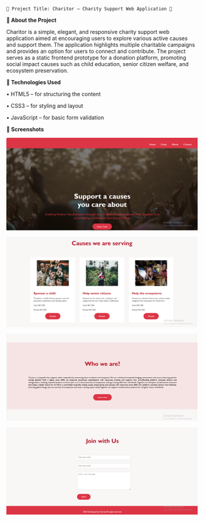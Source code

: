     🌟 Project Title: Charitor – Charity Support Web Application 🌟

**📖 About the Project**

Charitor is a simple, elegant, and responsive charity support web application aimed at encouraging users to explore various active causes and support them. The application highlights multiple charitable campaigns and provides an option for users to connect and contribute.
The project serves as a static frontend prototype for a donation platform, promoting social impact causes such as child education, senior citizen welfare, and ecosystem preservation.

**🔧 Technologies Used**

• HTML5 – for structuring the content

• CSS3 – for styling and layout

• JavaScript – for basic form validation

**📸 Screenshots**

![Banner](screenshots/banner.png)


![Causes](screenshots/causes.png)


![About](screenshots/about.png)


![Contact](screenshots/contact.png)

